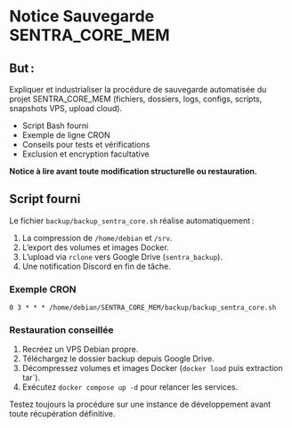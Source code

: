# Notice Sauvegarde SENTRA_CORE_MEM

## But : 
Expliquer et industrialiser la procédure de sauvegarde automatisée du projet SENTRA_CORE_MEM (fichiers, dossiers, logs, configs, scripts, snapshots VPS, upload cloud).

- Script Bash fourni
- Exemple de ligne CRON
- Conseils pour tests et vérifications
- Exclusion et encryption facultative

**Notice à lire avant toute modification structurelle ou restauration.**

## Script fourni
Le fichier `backup/backup_sentra_core.sh` réalise automatiquement :
1. La compression de `/home/debian` et `/srv`.
2. L’export des volumes et images Docker.
3. L’upload via `rclone` vers Google Drive (`sentra_backup`).
4. Une notification Discord en fin de tâche.

### Exemple CRON
```
0 3 * * * /home/debian/SENTRA_CORE_MEM/backup/backup_sentra_core.sh
```

### Restauration conseillée
1. Recréez un VPS Debian propre.
2. Téléchargez le dossier backup depuis Google Drive.
3. Décompressez volumes et images Docker (`docker load` puis extraction tar`).
4. Exécutez `docker compose up -d` pour relancer les services.

Testez toujours la procédure sur une instance de développement avant toute récupération définitive.

